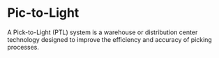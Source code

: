 # Pic-to-Light
A Pick-to-Light (PTL) system is a warehouse or distribution center technology designed to improve the efficiency and  accuracy of picking processes.
